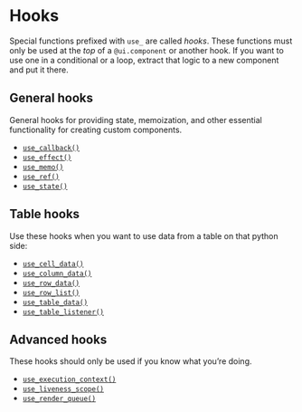 # Hooks

Special functions prefixed with `use_` are called *hooks*. These functions must only be used at the *top* of a `@ui.component` or another hook. If you want to use one in a conditional or a loop, extract that logic to a new component and put it there.

## General hooks

General hooks for providing state, memoization, and other essential functionality for creating custom components.

* [`use_callback()`](general/use_callback.md)
* [`use_effect()`](general/use_effect.md)
* [`use_memo()`](general/use_memo.md)
* [`use_ref()`](general/use_ref.md)
* [`use_state()`](general/use_state.md)

## Table hooks

Use these hooks when you want to use data from a table on that python side:

* [`use_cell_data()`](table/use_cell_data.md)
* [`use_column_data()`](table/use_column_data.md)
* [`use_row_data()`](table/use_row_data.md)
* [`use_row_list()`](table/use_row_list.md)
* [`use_table_data()`](table/use_table_data.md)
* [`use_table_listener()`](table/use_table_listener.md)

## Advanced hooks

These hooks should only be used if you know what you’re doing.

* [`use_execution_context()`](advanced/use_execution_context.md)
* [`use_liveness_scope()`](advanced/use_liveness_scope.md)
* [`use_render_queue()`](advanced/use_render_queue.md)

